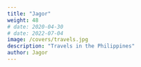 ```yaml
---
title: "Jagor"
weight: 48
# date: 2020-04-30
# date: 2022-07-04
image: /covers/travels.jpg
description: "Travels in the Philippines"
author: Jagor
---
```

